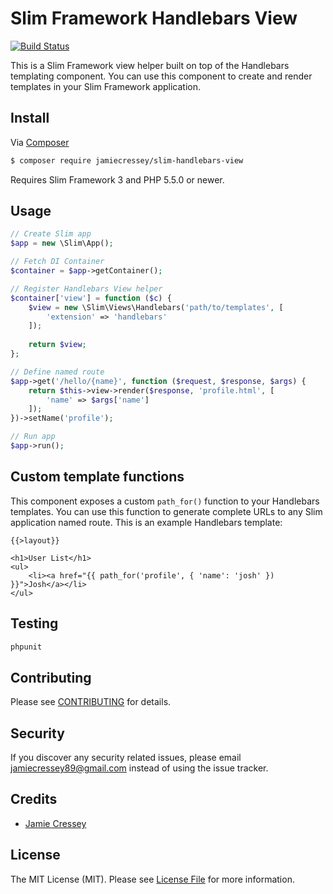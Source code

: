 # Slim Framework Handlebars View

[![Build Status](https://travis-ci.org/jamiecressey/Handlebars-View.svg?branch=master)](https://travis-ci.org/jamiecressey/Handlebars-View)

This is a Slim Framework view helper built on top of the Handlebars templating component. You can use this component to create and render templates in your Slim Framework application.

## Install

Via [Composer](https://getcomposer.org/)

```bash
$ composer require jamiecressey/slim-handlebars-view
```

Requires Slim Framework 3 and PHP 5.5.0 or newer.

## Usage

```php
// Create Slim app
$app = new \Slim\App();

// Fetch DI Container
$container = $app->getContainer();

// Register Handlebars View helper
$container['view'] = function ($c) {
    $view = new \Slim\Views\Handlebars('path/to/templates', [
        'extension' => 'handlebars'
    ]);
    
    return $view;
};

// Define named route
$app->get('/hello/{name}', function ($request, $response, $args) {
    return $this->view->render($response, 'profile.html', [
        'name' => $args['name']
    ]);
})->setName('profile');

// Run app
$app->run();
```

## Custom template functions

This component exposes a custom `path_for()` function to your Handlebars templates. You can use this function to generate complete URLs to any Slim application named route. This is an example Handlebars template:

    {{>layout}}

    <h1>User List</h1>
    <ul>
        <li><a href="{{ path_for('profile', { 'name': 'josh' }) }}">Josh</a></li>
    </ul>

## Testing

```bash
phpunit
```

## Contributing

Please see [CONTRIBUTING](CONTRIBUTING.md) for details.

## Security

If you discover any security related issues, please email jamiecressey89@gmail.com instead of using the issue tracker.

## Credits

- [Jamie Cressey](https://github.com/JamieCressey)

## License

The MIT License (MIT). Please see [License File](LICENSE.md) for more information.
